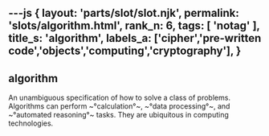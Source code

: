 ---js
{
  layout: 'parts/slot/slot.njk',
  permalink: 'slots/algorithm.html',
  rank_n: 6,
  tags: [ 'notag' ],
  title_s: 'algorithm',
  labels_a: ['cipher','pre-written code','objects','computing','cryptography'],
}
---
## algorithm

An unambiguous specification of how to solve a class of problems. Algorithms can perform ~°calculation°~, ~°data processing°~, and ~°automated reasoning°~ tasks. They are ubiquitous in computing technologies.

